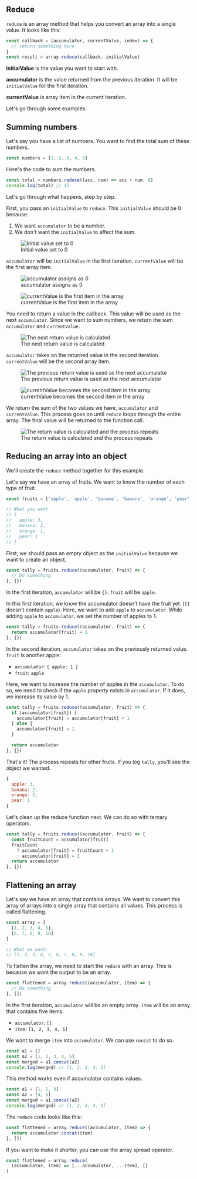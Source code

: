 ## Reduce

`reduce` is an array method that helps you convert an array into a single value. It looks like this:

```js
const callback = (accumulator, currentValue, index) => {
  // return something here
}
const result = array.reduce(callback, initialValue)
```

**initialValue** is the value you want to start with.

**accumulator** is the value returned from the previous iteration. It will be `initialValue` for the first iteration.

**currentValue** is array item in the current iteration.

Let's go through some examples.

## Summing numbers

Let's say you have a list of numbers. You want to find the total sum of these numbers.

```js
const numbers = [1, 2, 3, 4, 5]
```

Here's the code to sum the numbers.

```js
const total = numbers.reduce((acc, num) => acc + num, 0)
console.log(total) // 15
```

Let's go through what happens, step by step.

First, you pass an `initialValue` to `reduce`. This `initialValue` should be 0 because:

1. We want `accumulator` to be a number.
2. We don't want the `initialValue` to affect the sum.

<figure>
  <img src="../../images/useful-js/reduce/sum-flow1.png" alt="Initial value set to 0">
  <figcaption>Initial value set to 0</figcaption>
</figure>

`accumulator` will be `initialValue` in the first iteration. `currentValue` will be the first array item.

<figure>
  <img src="../../images/useful-js/reduce/sum-flow2.png" alt="accumulator assigns as 0">
  <figcaption>accumulator assigns as 0</figcaption>
</figure>

<figure>
  <img src="../../images/useful-js/reduce/sum-flow3.png" alt="currentValue is the first item in the array">
  <figcaption>currentValue is the first item in the array</figcaption>
</figure>

You need to return a value in the callback. This value will be used as the next `accumulator`. Since we want to sum numbers, we return the sum `accumulator` and `currentValue`.

<figure>
  <img src="../../images/useful-js/reduce/sum-flow4.png" alt="The next return value is calculated">
  <figcaption>The next return value is calculated</figcaption>
</figure>

`accumulator` takes on the returned value in the second iteration. `currentValue` will be the second array item.

<figure>
  <img src="../../images/useful-js/reduce/sum-flow5.png" alt="The previous return value is used as the next accumulator">
  <figcaption>The previous return value is used as the next accumulator</figcaption>
</figure>

<figure>
  <img src="../../images/useful-js/reduce/sum-flow6.png" alt="currentValue becomes the second item in the array">
  <figcaption>currentValue becomes the second item in the array</figcaption>
</figure>

We return the sum of the two values we have, `accumulator` and `currentValue`. This process goes on until `reduce` loops through the entire array. The final value will be returned to the function call.

<figure>
  <img src="../../images/useful-js/reduce/sum-flow7.png" alt="The return value is calculated and the process repeats">
  <figcaption>The return value is calculated and the process repeats</figcaption>
</figure>

## Reducing an array into an object

We'll create the `reduce` method together for this example.

Let's say we have an array of fruits. We want to know the number of each type of fruit.

```js
const fruits = ['apple', 'apple', 'banana', 'banana', 'orange', 'pear', 'apple']

// What you want
// {
//   apple: 3,
//   banana: 2,
//   orange: 1,
//   pear: 1
// }
```

First, we should pass an empty object as the `initialValue` because we want to create an object.

```js
const tally = fruits.reduce((accumulator, fruit) => {
  // Do something
}, {})
```

In the first iteration, `accumulator` will be `{}`. `fruit` will be `apple`.

In this first iteration, we know the accumulator doesn't have the fruit yet. (`{}` doesn't contain `apple`). Here, we want to add `apple` to `accumulator`. While adding `apple` to `accumulator`, we set the number of apples to 1.

```js
const tally = fruits.reduce((accumulator, fruit) => {
  return accumulator[fruit] = 1
}, {})
```

In the second iteration, `accumulator` takes on the previously returned value. `fruit` is another apple:

- `accumulator`: `{ apple: 1 }`
- `fruit`: `apple`

Here, we want to increase the number of apples in the `accumulator`. To do so, we need to check if the `apple` property exists in `accumulator`. If it does, we increase its value by 1.

```js
const tally = fruits.reduce((accumulator, fruit) => {
  if (accumulator[fruit]) {
    accumulator[fruit] = accumulator[fruit] + 1
  } else {
    accumulator[fruit] = 1
  }

  return accumulator
}, {})
```

That's it! The process repeats for other fruits. If you log `tally`, you'll see the object we wanted.

```js
{
  apple: 3,
  banana: 2,
  orange: 1,
  pear: 1
}
```

Let's clean up the reduce function next. We can do so with ternary operators.

```js
const tally = fruits.reduce((accumulator, fruit) => {
  const fruitCount = accumulator[fruit]
  fruitCount
    ? accumulator[fruit] = fruitCount + 1
    : accumulator[fruit] = 1
  return accumulator
}, {})
```

## Flattening an array

Let's say we have an array that contains arrays. We want to convert this array of arrays into a single array that contains all values. This process is called flattening.

```js
const array = [
  [1, 2, 3, 4, 5],
  [6, 7, 8, 9, 10]
]

// What we want:
// [1, 2, 3, 4, 5, 6, 7, 8, 9, 10]
```

To flatten the array, we need to start the `reduce` with an array. This is because we want the output to be an array.

```js
const flattened = array.reduce((accumulator, item) => {
  // Do something
}, [])
```

In the first iteration, `accumulator` will be an empty array. `item` will be an array that contains five items.

- `accumulator`: `[]`
- `item`: `[1, 2, 3, 4, 5]`

We want to merge `item` into `accumulator`. We can use `concat` to do so.

```js
const a1 = []
const a2 = [1, 2, 3, 4, 5]
const merged = a1.concat(a2)
console.log(merged) // [1, 2, 3, 4, 5]
```

This method works even if accumulator contains values.

```js
const a1 = [1, 2, 3]
const a2 = [4, 5]
const merged = a1.concat(a2)
console.log(merged) // [1, 2, 3, 4, 5]
```

The `reduce` code looks like this:

```js
const flattened = array.reduce((accumulator, item) => {
  return accumulator.concat(item)
}, [])
```

If you want to make it shorter, you can use the array spread operator.

```js
const flattened = array.reduce(
  (accumulator, item) => [...accumulator, ...item], []
)
```
